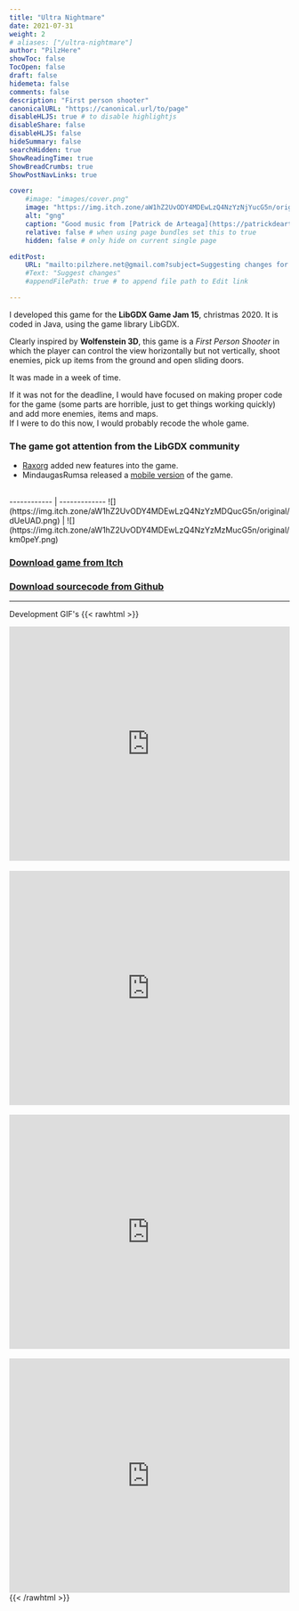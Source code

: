 ```yaml
---
title: "Ultra Nightmare"
date: 2021-07-31
weight: 2
# aliases: ["/ultra-nightmare"]
author: "PilzHere"
showToc: false
TocOpen: false
draft: false
hidemeta: false
comments: false
description: "First person shooter"
canonicalURL: "https://canonical.url/to/page"
disableHLJS: true # to disable highlightjs
disableShare: false
disableHLJS: false
hideSummary: false
searchHidden: true
ShowReadingTime: true
ShowBreadCrumbs: true
ShowPostNavLinks: true

cover:
    #image: "images/cover.png"
    image: "https://img.itch.zone/aW1hZ2UvODY4MDEwLzQ4NzYzNjYucG5n/original/0lzA09.png"
    alt: "gng"
    caption: "Good music from [Patrick de Arteaga](https://patrickdearteaga.com/) in this game"
    relative: false # when using page bundles set this to true
    hidden: false # only hide on current single page

editPost:
    URL: "mailto:pilzhere.net@gmail.com?subject=Suggesting changes for "
    #Text: "Suggest changes"
    #appendFilePath: true # to append file path to Edit link

---
```


I developed this game for the **LibGDX Game Jam 15**, christmas 2020.
It is coded in Java, using the game library LibGDX.

Clearly inspired by **Wolfenstein 3D**, this game is a *First Person Shooter* in which the player can control the view horizontally but not vertically, shoot enemies, pick up items from the ground and open sliding doors.

It was made in a week of time.

If it was not for the deadline, I would have focused on making proper code for the game (some parts are horrible, just to get things working quickly) and add more enemies, items and maps.\
If I were to do this now, I would probably recode the whole game.

### The game got attention from the LibGDX community
* [Raxorg](https://github.com/Raxorg) added new features into the game.
* MindaugasRumsa released a [mobile version](https://mindaugasrumsa.itch.io/ultra-nightmare-mobile) of the game.

<br />
------------ | -------------
![](https://img.itch.zone/aW1hZ2UvODY4MDEwLzQ4NzYzMDQucG5n/original/dUeUAD.png) | ![](https://img.itch.zone/aW1hZ2UvODY4MDEwLzQ4NzYzMzMucG5n/original/km0peY.png)

### [Download game from Itch](https://pilzhere.itch.io/ultra-nightmare)

### [Download sourcecode from Github](https://github.com/PilzHere/Foxenstein3D)

***
Development GIF's
{{< rawhtml >}}
    <div style='position:relative; padding-bottom:calc(74.84% + 44px)'><iframe src='https://gfycat.com/ifr/EverlastingRepulsiveGiraffe' frameborder='0' scrolling='no' width='100%' height='100%' style='position:absolute;top:0;left:0;' allowfullscreen></iframe></div>
    <br />
    <div style='position:relative; padding-bottom:calc(74.84% + 44px)'><iframe src='https://gfycat.com/ifr/FickleNimbleHydra' frameborder='0' scrolling='no' width='100%' height='100%' style='position:absolute;top:0;left:0;' allowfullscreen></iframe></div>
    <br />
    <div style='position:relative; padding-bottom:calc(74.84% + 44px)'><iframe src='https://gfycat.com/ifr/EquatorialVengefulBengaltiger' frameborder='0' scrolling='no' width='100%' height='100%' style='position:absolute;top:0;left:0;' allowfullscreen></iframe></div>
    <br />
    <div style='position:relative; padding-bottom:calc(74.84% + 44px)'><iframe src='https://gfycat.com/ifr/PositiveLimitedChimpanzee' frameborder='0' scrolling='no' width='100%' height='100%' style='position:absolute;top:0;left:0;' allowfullscreen></iframe></div>
{{< /rawhtml >}}
